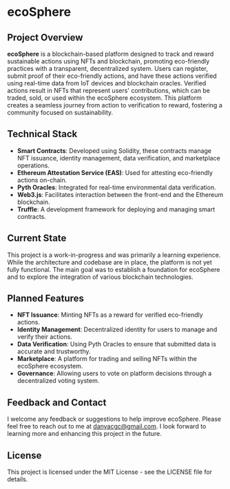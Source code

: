 # ecoSphere

## Project Overview

**ecoSphere** is a blockchain-based platform designed to track and reward sustainable actions using NFTs and blockchain, promoting eco-friendly practices with a transparent, decentralized system. Users can register, submit proof of their eco-friendly actions, and have these actions verified using real-time data from IoT devices and blockchain oracles. Verified actions result in NFTs that represent users' contributions, which can be traded, sold, or used within the ecoSphere ecosystem. This platform creates a seamless journey from action to verification to reward, fostering a community focused on sustainability.
  
## Technical Stack  
  
- **Smart Contracts**: Developed using Solidity, these contracts manage NFT issuance, identity management, data verification, and marketplace operations.  
- **Ethereum Attestation Service (EAS)**: Used for attesting eco-friendly actions on-chain.  
- **Pyth Oracles**: Integrated for real-time environmental data verification.  
- **Web3.js**: Facilitates interaction between the front-end and the Ethereum blockchain.  
- **Truffle**: A development framework for deploying and managing smart contracts.  
  
## Current State  
  
This project is a work-in-progress and was primarily a learning experience. While the architecture and codebase are in place, the platform is not yet fully functional. The main goal was to establish a foundation for ecoSphere and to explore the integration of various blockchain technologies.  
  
## Planned Features  
  
- **NFT Issuance**: Minting NFTs as a reward for verified eco-friendly actions.  
- **Identity Management**: Decentralized identity for users to manage and verify their actions.  
- **Data Verification**: Using Pyth Oracles to ensure that submitted data is accurate and trustworthy.  
- **Marketplace**: A platform for trading and selling NFTs within the ecoSphere ecosystem.  
- **Governance**: Allowing users to vote on platform decisions through a decentralized voting system.  
    
## Feedback and Contact  
I welcome any feedback or suggestions to help improve ecoSphere. Please feel free to reach out to me at danyacgc@gmail.com. I look forward to learning more and enhancing this project in the future.  
  
## License  
This project is licensed under the MIT License - see the LICENSE file for details.  
